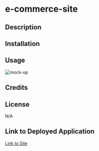 # e-commerce-site

## Description

## Installation

## Usage

![mock-up](mock-up.png)
## Credits

## License
N/A

## Link to Deployed Application
[Link to Site]()